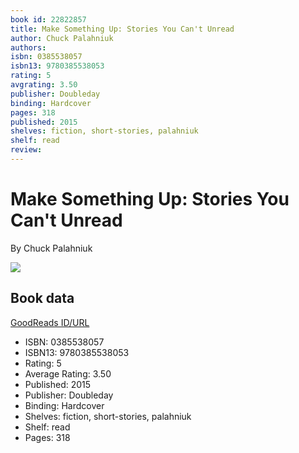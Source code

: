 ```yaml
---
book id: 22822857
title: Make Something Up: Stories You Can't Unread
author: Chuck Palahniuk
authors: 
isbn: 0385538057
isbn13: 9780385538053
rating: 5
avgrating: 3.50
publisher: Doubleday
binding: Hardcover
pages: 318
published: 2015
shelves: fiction, short-stories, palahniuk
shelf: read
review: 
---
```


# Make Something Up: Stories You Can't Unread

By Chuck Palahniuk

![](https://i.gr-assets.com/images/S/compressed.photo.goodreads.com/books/1417407855l/22822857.jpg)

## Book data

[GoodReads ID/URL](https://www.goodreads.com/book/show/22822857)

- ISBN: 0385538057
- ISBN13: 9780385538053
- Rating: 5
- Average Rating: 3.50
- Published: 2015
- Publisher: Doubleday
- Binding: Hardcover
- Shelves: fiction, short-stories, palahniuk
- Shelf: read
- Pages: 318

